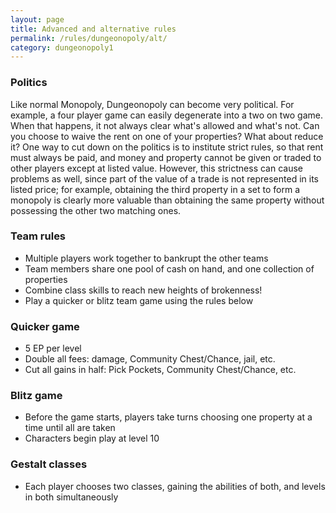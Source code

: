 ```yaml
---
layout: page
title: Advanced and alternative rules
permalink: /rules/dungeonopoly/alt/
category: dungeonopoly1
---
```

### Politics

Like normal Monopoly, Dungeonopoly can become very political. For example, a four player game can easily degenerate into a two on two game. When that happens, it not always clear what's allowed and what's not. Can you choose to waive the rent on one of your properties? What about reduce it? One way to cut down on the politics is to institute strict rules, so that rent must always be paid, and money and property cannot be given or traded to other players except at listed value. However, this strictness can cause problems as well, since part of the value of a trade is not represented in its listed price; for example, obtaining the third property in a set to form a monopoly is clearly more valuable than obtaining the same property without possessing the other two matching ones.

### Team rules

*   Multiple players work together to bankrupt the other teams
*   Team members share one pool of cash on hand, and one collection of properties
*   Combine class skills to reach new heights of brokenness!
*   Play a quicker or blitz team game using the rules below

### Quicker game

*   5 EP per level
*   Double all fees: damage, Community Chest/Chance, jail, etc.
*   Cut all gains in half: Pick Pockets, Community Chest/Chance, etc.

### Blitz game

*   Before the game starts, players take turns choosing one property at a time until all are taken
*   Characters begin play at level 10

### Gestalt classes

*   Each player chooses two classes, gaining the abilities of both, and levels in both simultaneously

